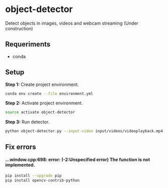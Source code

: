 #  object-detector

Detect objects in images, videos and webcam streaming (Under construction)

## Requeriments

* conda

## Setup

**Step 1:** Create project environment.

```bash
conda env create --file environment.yml
```

**Step 2:** Activate project environment.

```bash
source activate object-detector
```

**Step 3:** Run detector.

```bash
python object-detector.py --input-video input/videos/videoplayback.mp4 --output output/videos/video.mp4
```


## Fix errors

#### ...window.cpp:698: error: (-2:Unspecified error) The function is not implemented. 

```bash
pip install --upgrade pip
pip install opencv-contrib-python
```
